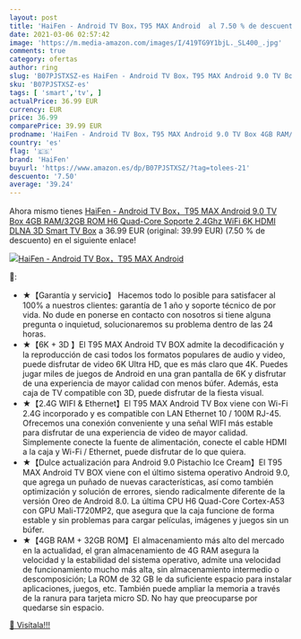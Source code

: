 ```yaml
---
layout: post
title: 'HaiFen - Android TV Box，T95 MAX Android  al 7.50 % de descuento'
date: 2021-03-06 02:57:42
image: 'https://m.media-amazon.com/images/I/419TG9Y1bjL._SL400_.jpg'
comments: true
category: ofertas
author: ring
slug: 'B07PJSTXSZ-es HaiFen - Android TV Box，T95 MAX Android 9.0 TV Box 4GB...'
sku: 'B07PJSTXSZ-es'
tags: [ 'smart','tv', ]
actualPrice: 36.99 EUR
currency: EUR
price: 36.99
comparePrice: 39.99 EUR
prodname: 'HaiFen - Android TV Box，T95 MAX Android 9.0 TV Box 4GB RAM/32GB ROM H6 Quad-Core Soporte 2.4Ghz WiFi 6K HDMI DLNA 3D Smart TV Box'
country: 'es'
flag: '🇪🇸'
brand: 'HaiFen'
buyurl: 'https://www.amazon.es/dp/B07PJSTXSZ/?tag=tolees-21'
descuento: '7.50'
average: '39.24'
---
```


Ahora mismo tienes [HaiFen - Android TV Box，T95 MAX Android 9.0 TV Box 4GB RAM/32GB ROM H6 Quad-Core Soporte 2.4Ghz WiFi 6K HDMI DLNA 3D Smart TV Box](https://www.amazon.es/dp/B07PJSTXSZ/?tag=tolees-21) a 36.99 EUR (original: 39.99 EUR) (7.50 %  de descuento) en el siguiente enlace!

[![HaiFen - Android TV Box，T95 MAX Android ](https://m.media-amazon.com/images/I/419TG9Y1bjL._SL400_.jpg)](https://www.amazon.es/dp/B07PJSTXSZ/?tag=tolees-21)

🔎:

- ★【Garantía y servicio】 Hacemos todo lo posible para satisfacer al 100% a nuestros clientes: garantía de 1 año y soporte técnico de por vida. No dude en ponerse en contacto con nosotros si tiene alguna pregunta o inquietud, solucionaremos su problema dentro de las 24 horas.
- ★【6K + 3D 】El T95 MAX Android TV BOX admite la decodificación y la reproducción de casi todos los formatos populares de audio y video, puede disfrutar de video 6K Ultra HD, que es más claro que 4K. Puedes jugar miles de juegos de Android en una gran pantalla de 6K y disfrutar de una experiencia de mayor calidad con menos búfer. Además, esta caja de TV compatible con 3D, puede disfrutar de la fiesta visual.
- ★【2.4G WIFI & Ethernet】El T95 MAX Android TV Box viene con Wi-Fi 2.4G incorporado y es compatible con LAN Ethernet 10 / 100M RJ-45. Ofrecemos una conexión conveniente y una señal WIFI más estable para disfrutar de una experiencia de video de mayor calidad. Simplemente conecte la fuente de alimentación, conecte el cable HDMI a la caja y Wi-Fi / Ethernet, puede disfrutar de lo que quiera.
- ★【Dulce actualización para Android 9.0 Pistachio Ice Cream】El T95 MAX Android TV BOX viene con el último sistema operativo Android 9.0, que agrega un puñado de nuevas características, así como también optimización y solución de errores, siendo radicalmente diferente de la versión Oreo de Android 8.0. La última CPU H6 Quad-Core Cortex-A53 con GPU Mali-T720MP2, que asegura que la caja funcione de forma estable y sin problemas para cargar películas, imágenes y juegos sin un búfer.
- ★【4GB RAM + 32GB ROM】El almacenamiento más alto del mercado en la actualidad, el gran almacenamiento de 4G RAM asegura la velocidad y la estabilidad del sistema operativo, admite una velocidad de funcionamiento mucho más alta, sin almacenamiento intermedio o descomposición; La ROM de 32 GB le da suficiente espacio para instalar aplicaciones, juegos, etc. También puede ampliar la memoria a través de la ranura para tarjeta micro SD. No hay que preocuparse por quedarse sin espacio.

[🛒 Visítala!!!](https://www.amazon.es/dp/B07PJSTXSZ/?tag=tolees-21)
